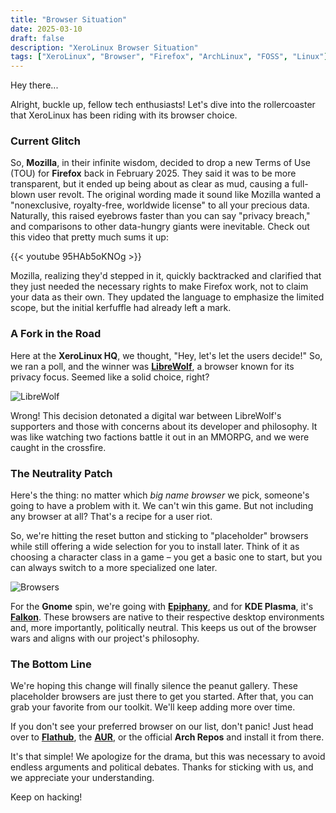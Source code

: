 ```yaml
---
title: "Browser Situation"
date: 2025-03-10
draft: false
description: "XeroLinux Browser Situation"
tags: ["XeroLinux", "Browser", "Firefox", "ArchLinux", "FOSS", "Linux"]
---
```

Hey there...

Alright, buckle up, fellow tech enthusiasts! Let's dive into the rollercoaster that XeroLinux has been riding with its browser choice.

### Current Glitch

So, **Mozilla**, in their infinite wisdom, decided to drop a new Terms of Use (TOU) for **Firefox** back in February 2025. They said it was to be more transparent, but it ended up being about as clear as mud, causing a full-blown user revolt. The original wording made it sound like Mozilla wanted a "nonexclusive, royalty-free, worldwide license" to all your precious data. Naturally, this raised eyebrows faster than you can say "privacy breach," and comparisons to other data-hungry giants were inevitable. Check out this video that pretty much sums it up:

{{< youtube 95HAb5oKNOg >}}

Mozilla, realizing they'd stepped in it, quickly backtracked and clarified that they just needed the necessary rights to make Firefox work, not to claim your data as their own. They updated the language to emphasize the limited scope, but the initial kerfuffle had already left a mark.

### A Fork in the Road

Here at the **XeroLinux HQ**, we thought, "Hey, let's let the users decide!" So, we ran a poll, and the winner was [**LibreWolf**](https://librewolf.net), a browser known for its privacy focus. Seemed like a solid choice, right?

![LibreWolf](https://i.imgur.com/xOYZ3JZ.jpeg)

Wrong! This decision detonated a digital war between LibreWolf's supporters and those with concerns about its developer and philosophy. It was like watching two factions battle it out in an MMORPG, and we were caught in the crossfire.

### The Neutrality Patch

Here's the thing: no matter which *big name browser* we pick, someone's going to have a problem with it. We can't win this game. But not including any browser at all? That's a recipe for a user riot.

So, we're hitting the reset button and sticking to "placeholder" browsers while still offering a wide selection for you to install later. Think of it as choosing a character class in a game – you get a basic one to start, but you can always switch to a more specialized one later.

![Browsers](https://i.imgur.com/k0gin7l.png)

For the **Gnome** spin, we're going with [**Epiphany**](https://apps.gnome.org/Epiphany/), and for **KDE Plasma**, it's [**Falkon**](https://www.falkon.org). These browsers are native to their respective desktop environments and, more importantly, politically neutral. This keeps us out of the browser wars and aligns with our project's philosophy.

### The Bottom Line

We're hoping this change will finally silence the peanut gallery. These placeholder browsers are just there to get you started. After that, you can grab your favorite from our toolkit. We'll keep adding more over time.

If you don't see your preferred browser on our list, don't panic! Just head over to [**Flathub**](https://flathub.org), the [**AUR**](https://aur.archlinux.org), or the official **Arch Repos** and install it from there.

It's that simple! We apologize for the drama, but this was necessary to avoid endless arguments and political debates. Thanks for sticking with us, and we appreciate your understanding.

Keep on hacking!

